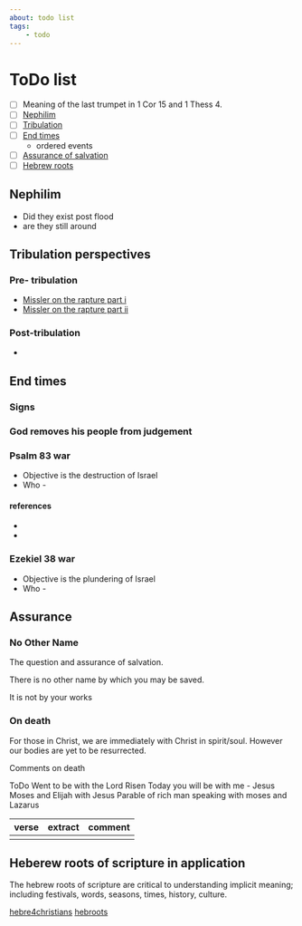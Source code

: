 ```yaml
---
about: todo list
tags:
    - todo
---
```


# ToDo list

- [ ] Meaning of the last trumpet in 1 Cor 15 and 1 Thess 4. 
- [ ] [Nephilim](#nephilim)
- [ ] [Tribulation](#tribulation-perspectives)
- [ ] [End times](#end-times)
    - ordered events
- [ ] [Assurance of salvation](#assurance)
- [ ] [Hebrew roots](#heberew-roots-of-scripture-in-application)

## Nephilim

- Did they exist post flood
- are they still around


## Tribulation perspectives

### Pre- tribulation

* [Missler on the rapture part i](https://www.youtube.com/watch?v=-lVcN9vsCbQ)
* [Missler on the rapture part ii](https://www.youtube.com/watch?v=wdufyUUfRmk)

### Post-tribulation

* [](https://faithconnector.s3.amazonaws.com/teachingfaith/files/The_Last_Days_Vol_2_Updated/the_last_days_vol_2_updated_6-22-23_(1).pdf)


## End times


### Signs

### God removes his people from judgement

### Psalm 83 war

* Objective is the destruction of Israel
* Who - 

#### references

* [](https://faithconnector.s3.amazonaws.com/teachingfaith/files/The_Last_Days_Volume_11/not_the_gog-magog_war.pdf)
* [](https://faithconnector.s3.amazonaws.com/teachingfaith/files/The_Last_Days_Volume_11/tents_of_edom.pdf)


### Ezekiel 38 war

* Objective is the plundering of Israel
* Who - 

## Assurance

### No Other Name

The question and assurance of salvation.

There is no other name by which you may be saved.

It is not by your works

### On death

For those in Christ, we are immediately with Christ in spirit/soul. However our bodies are yet to be resurrected.

Comments on death

ToDo
Went to be with the Lord
Risen
Today you will be with me - Jesus
Moses and Elijah with Jesus
Parable of rich man speaking with moses and Lazarus

|verse|extract|comment|
|---|---|---|
||||

## Heberew roots of scripture in application

The hebrew roots of scripture are critical to understanding implicit meaning; including festivals, words, seasons, times, history, culture.


[hebre4christians](https://www.hebrew4christians.com/index.html#loaded)
[hebroots](https://hebroots.org/)

